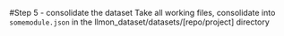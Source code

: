 #Step 5 - consolidate the dataset
Take all working files, consolidate into `somemodule.json` in the llmon_dataset/datasets/[repo/project] directory
